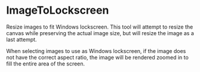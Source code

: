 # ImageToLockscreen

Resize images to fit Windows lockscreen. This tool will attempt to resize the canvas while preserving the actual image size, but will resize the image as a last attempt.

When selecting images to use as Windows lockscreen, if the image does not have the correct aspect ratio, the image will be rendered zoomed in to fill the entire area of the screen. 

